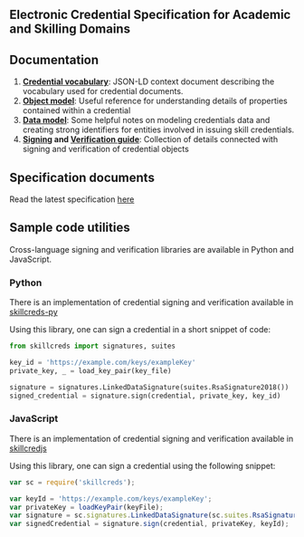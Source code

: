 ## Electronic Credential Specification for Academic and Skilling Domains

## Documentation

1. **[Credential vocabulary](v1/context.json)**: JSON-LD context document describing the vocabulary used for credential documents.
1. **[Object model](v1/spec.md#object-model)**: Useful reference for understanding details of properties contained within a credential
1. **[Data model](v1/spec.md#data-model)**: Some helpful notes on modeling credentials data and creating strong identifiers for entities involved in issuing skill credentials.
1. **[Signing](v1/spec.md#appendix-1-signing-procedure-for-assertions-and-evidence) and [Verification guide](v1/spec.md#appendix-3-verifying-authenticity-of-a-certificate)**: Collection of details connected with signing and verification of credential objects


## Specification documents

Read the latest specification [here](/v1/spec.md)


## Sample code utilities 
Cross-language signing and verification libraries are available in Python and JavaScript.

### Python
There is an implementation of credential signing and verification available in [skillcreds-py](https://github.com/project-sunbird/inCredible-py)

Using this library, one can sign a credential in a short snippet of code:

```py
from skillcreds import signatures, suites

key_id = 'https://example.com/keys/exampleKey'
private_key, _ = load_key_pair(key_file)

signature = signatures.LinkedDataSignature(suites.RsaSignature2018())
signed_credential = signature.sign(credential, private_key, key_id)
```  

### JavaScript
There is an implementation of credential signing and verification available in [skillcredjs](https://github.com/project-sunbird/inCredible-js)

Using this library, one can sign a credential using the following snippet:

```js
var sc = require('skillcreds');

var keyId = 'https://example.com/keys/exampleKey';
var privateKey = loadKeyPair(keyFile);
var signature = sc.signatures.LinkedDataSignature(sc.suites.RsaSignature2018());
var signedCredential = signature.sign(credential, privateKey, keyId);
```

